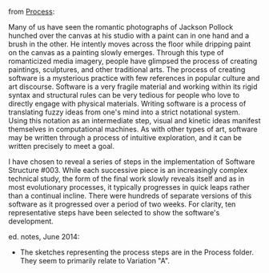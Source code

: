 from [Process]:

Many of us have seen the romantic photographs of Jackson Pollock hunched over the canvas at his studio with a paint can in one hand and a brush in the other. He intently moves across the floor while dripping paint on the canvas as a painting slowly emerges. Through this type of romanticized media imagery, people have glimpsed the process of creating paintings, sculptures, and other traditional arts. The process of creating software is a mysterious practice with few references in popular culture and art discourse. Software is a very fragile material and working within its rigid syntax and structural rules can be very tedious for people who love to directly engage with physical materials. Writing software is a process of translating fuzzy ideas from one's mind into a strict notational system. Using this notation as an intermediate step, visual and kinetic ideas manifest themselves in computational machines. As with other types of art, software may be written through a process of intuitive exploration, and it can be written precisely to meet a goal.

I have chosen to reveal a series of steps in the implementation of Software Structure #003. While each successive piece is an increasingly complex technical study, the form of the final work slowly reveals itself and as in most evolutionary processes, it typically progresses in quick leaps rather than a continual incline. There were hundreds of separate versions of this software as it progressed over a period of two weeks. For clarity, ten representative steps have been selected to show the software's development.

ed. notes, June 2014:

- The sketches representing the process steps are in the Process folder. They seem to primarily relate to Variation "A".

[Process]: http://artport.whitney.org/commissions/softwarestructures/text.html#process
